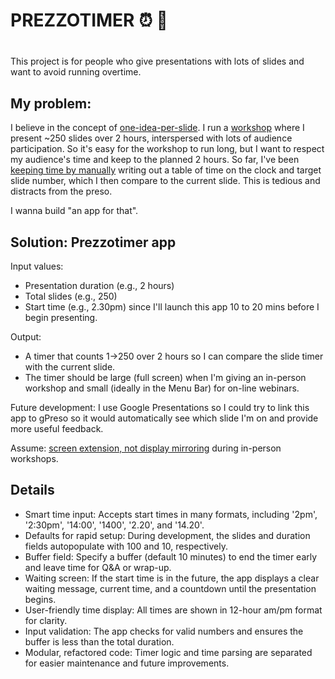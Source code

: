 # PREZZOTIMER ⏰ 🤔
# 

This project is for people who give presentations with lots of slides and want to avoid running overtime.

## My problem:
I believe in the concept of [one-idea-per-slide](https://www.youtube.com/shorts/qKDvUO-hK5s). I run a [workshop](https://lu.ma/nascent) where I present ~250 slides over 2 hours, interspersed with lots of audience participation. So it's easy for the workshop to run long, but I want to respect my audience's time and keep to the planned 2 hours. So far, I've been [keeping time by manually](IMG_0532.jpeg) writing out a table of time on the clock and target slide number, which I then compare to the current slide. This is tedious and distracts from the preso. 

I wanna build "an app for that".


## Solution: Prezzotimer app 
Input values: 
  - Presentation duration (e.g., 2 hours)
  - Total slides (e.g., 250) 
  - Start time (e.g., 2.30pm) since I'll launch this app 10 to 20 mins before I begin presenting.
 
Output: 
  - A timer that counts 1->250 over 2 hours so I can compare the slide timer with the current slide.
  - The timer should be large (full screen) when I'm giving an in-person workshop and small (ideally in the Menu Bar) for on-line webinars. 

Future development: I use Google Presentations so I could try to link this app to gPreso so it would automatically see which slide I'm on and provide more useful feedback.


Assume: [screen extension, not display mirroring](Mac-External-Displays-Arrangment.jpg) during in-person workshops.


## Details

- Smart time input: Accepts start times in many formats, including '2pm', '2:30pm', '14:00', '1400', '2.20', and '14.20'.
- Defaults for rapid setup: During development, the slides and duration fields autopopulate with 100 and 10, respectively.
- Buffer field: Specify a buffer (default 10 minutes) to end the timer early and leave time for Q&A or wrap-up.
- Waiting screen: If the start time is in the future, the app displays a clear waiting message, current time, and a countdown until the presentation begins.
- User-friendly time display: All times are shown in 12-hour am/pm format for clarity.
- Input validation: The app checks for valid numbers and ensures the buffer is less than the total duration.
- Modular, refactored code: Timer logic and time parsing are separated for easier maintenance and future improvements.



